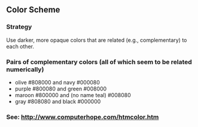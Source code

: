 ## Color Scheme

### Strategy

Use darker, more opaque colors that are related (e.g., complementary) to each other.

### Pairs of complementary colors (all of which seem to be related numerically)

* olive #808000 and navy #000080
* purple #800080 and green #008000
* maroon #800000 and (no name teal) #008080
* gray #808080 and black #000000

### See: http://www.computerhope.com/htmcolor.htm
